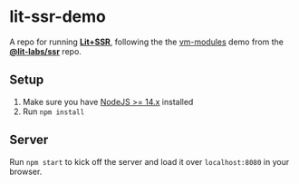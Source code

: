 # lit-ssr-demo

A repo for running [**Lit+SSR**](https://github.com/lit/lit/tree/main/packages/labs/ssr), following the the [vm-modules](https://nodejs.org/api/vm.html) demo from the [**@lit-labs/ssr**](https://github.com/lit/lit/tree/main/packages/labs/ssr/src/demo/vm-modules) repo.

## Setup

1. Make sure you have [NodeJS >= 14.x](https://nodejs.org/) installed
1. Run `npm install`

## Server

Run `npm start` to kick off the server and load it over `localhost:8080` in your browser.